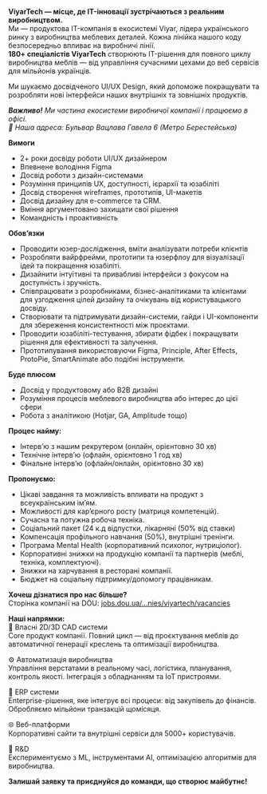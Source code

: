 **ViyarTech — місце, де IT-інновації зустрічаються з реальним виробництвом.**  
Ми — продуктова IT-компанія в екосистемі Viyar, лідера українського ринку з
виробництва меблевих деталей. Кожна лінійка нашого коду безпосередньо впливає
на виробничі лінії.  
**180+ спеціалістів ViyarTech** створюють IT-рішення для повного циклу
виробництва меблів — від управління сучасними цехами до веб сервісів для
мільйонів українців.  
  
Ми шукаємо досвідченого UI/UX Design, який допоможе покращувати та розробляти
нові інтерфейси наших внутрішніх та зовнішніх продуктів.  
  
_**Важливо!** Ми частина екосистеми виробничої компанії і працюємо в офісі.  
📍 Наша адреса: Бульвар Вацлава Гавела 6 (Метро Берестейська)_  
  
**Вимоги**

  * 2+ роки досвіду роботи UI/UX дизайнером
  * Впевнене володіння Figma
  * Досвід роботи з дизайн-системами
  * Розуміння принципів UX, доступності, ієрархії та юзабіліті
  * Досвід створення wireframes, прототипів, UI-макетів
  * Досвід дизайну для e-commerce тa CRM.
  * Вміння аргументовано захищати свої рішення
  * Командність і проактивність

**Обов’язки**

  * Проводити юзер-дослідження, вміти аналізувати потреби клієнтів
  * Розробляти вайрфрейми, прототипи та юзерфлоу для візуалізації ідей та покращення юзабіліті.
  * Дизайнити інтуїтивні та привабливі інтерфейси з фокусом на доступність і зручність.
  * Співпрацювати з розробниками, бізнес-аналітиками та клієнтами для узгодження цілей дизайну та очікувань від користувацького досвіду.
  * Створювати та підтримувати дизайн-системи, гайди і UI-компоненти для збереження консистентності між проєктами.
  * Проводити юзабіліті-тестування, збирати фідбек і покращувати рішення для ефективності та залучення.
  * Прототипування використовуючи Figma, Principle, After Effects, ProtoPie, SmartAnimate або подібні інструменти.

**Буде плюсом**

  * Досвід у продуктовому або B2B дизайні
  * Розуміння процесів меблевого виробництва або інтерес до цієї сфери
  * Робота з аналітикою (Hotjar, GA, Amplitude тощо)

**Процес найму:**

  * Інтервʼю з нашим рекрутером (онлайн, орієнтовно 30 хв)
  * Технічне інтервʼю (офлайн, орієнтовно 1 год хв)
  * Фінальне інтервʼю (офлайн/онлайн, орієнтовно 30 хв)

**Пропонуємо:**

  * Цікаві завдання та можливість впливати на продукт з всеукраїнським ім’ям.
  * Можливості для карʼєрного росту (матриця компетенцій).
  * Сучасна та потужна робоча техніка.
  * Соціальний пакет (24 к.д відпустки, лікарняні (50% від ставки)
  * Компенсація профільного навчання (50%), внутрішні тренінги.
  * Програма Mental Health (корпоративний психолог, нутриціолог).
  * Корпоративні знижки на продукцію компанії та партнерів (меблі, техніка, комплектуючі).
  * Знижки на харчування в ресторані компанії.
  * Бюджет на соціальну підтримку/допомогу працівникам.

**Хочеш дізнатися про нас більше?**  
Сторінка компанії на DOU:
[jobs.dou.ua/...​nies/viyartech/vacancies](https://jobs.dou.ua/companies/viyartech/vacancies/)  
  
**Наші напрямки:**  
🎨 Власні 2D/3D CAD системи  
Core продукт компанії. Повний цикл — від проєктування меблів до автоматичної
генерації креслень та оптимізації виробництва.  
  
⚙️ Автоматизація виробництва  
Управління верстатами в реальному часі, логістика, планування, контроль
якості. Інтеграція з обладнанням та IoT пристроями.  
  
💼 ERP системи  
Enterprise-рішення, яке інтегрує всі процеси: від закупівель до фінансів.
Обробляємо мільйони транзакцій щомісяця.  
  
🌐 Веб-платформи  
Корпоративні сайти та внутрішні сервіси для 5000+ користувачів.  
  
🔬 R&D  
Експериментуємо з ML, інструментами AI, оптимізацією алгоритмів для
виробництва.  
  
**Залишай заявку та приєднуйся до команди, що створює майбутнє!**